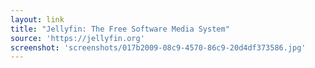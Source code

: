 ```yaml
---
layout: link
title: "Jellyfin: The Free Software Media System"
source: 'https://jellyfin.org'
screenshot: 'screenshots/017b2009-08c9-4570-86c9-20d4df373586.jpg'
---
```


